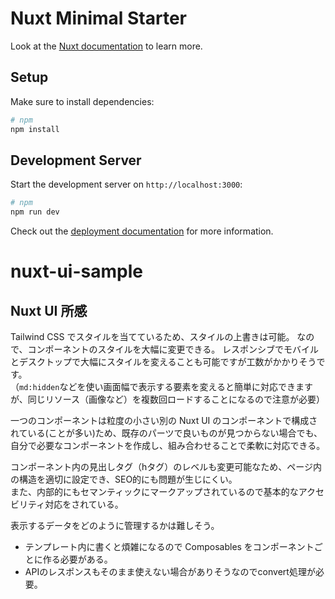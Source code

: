 # Nuxt Minimal Starter

Look at the [Nuxt documentation](https://nuxt.com/docs/getting-started/introduction) to learn more.

## Setup

Make sure to install dependencies:

```bash
# npm
npm install
```

## Development Server

Start the development server on `http://localhost:3000`:

```bash
# npm
npm run dev
```

Check out the [deployment documentation](https://nuxt.com/docs/getting-started/deployment) for more information.
# nuxt-ui-sample

## Nuxt UI 所感

Tailwind CSS でスタイルを当てているため、スタイルの上書きは可能。
なので、コンポーネントのスタイルを大幅に変更できる。
レスポンシブでモバイルとデスクトップで大幅にスタイルを変えることも可能ですが工数がかかりそうです。<br>
（`md:hidden`などを使い画面幅で表示する要素を変えると簡単に対応できますが、同じリソース（画像など）を複数回ロードすることになるので注意が必要）

一つのコンポーネントは粒度の小さい別の Nuxt UI のコンポーネントで構成されている(ことが多い)ため、既存のパーツで良いものが見つからない場合でも、自分で必要なコンポーネントを作成し、組み合わせることで柔軟に対応できる。

コンポーネント内の見出しタグ（hタグ）のレベルも変更可能なため、ページ内の構造を適切に設定でき、SEO的にも問題が生じにくい。<br>
また、内部的にもセマンティックにマークアップされているので基本的なアクセビリティ対応をされている。

表示するデータをどのように管理するかは難しそう。<br>
- テンプレート内に書くと煩雑になるので Composables をコンポーネントごとに作る必要がある。
- APIのレスポンスもそのまま使えない場合がありそうなのでconvert処理が必要。
